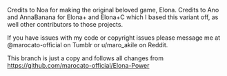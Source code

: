 Credits to Noa for making the original beloved game, Elona.
Credits to Ano and AnnaBanana for Elona+ and Elona+C which I based this variant off, as well other contributors to those projects.

If you have issues with my code or copyright issues please message me at @marocato-official on Tumblr or u/maro_akile on Reddit.

This branch is just a copy and follows all changes from https://github.com/marocato-official/Elona-Power
